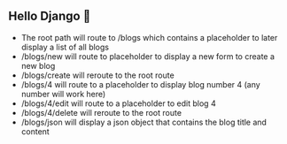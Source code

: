 ## Hello Django 👋

* The root path will route to /blogs which contains a placeholder to later display a list of all blogs
* /blogs/new will route to placeholder to display a new form to create a new blog
* /blogs/create will reroute to the root route 
* /blogs/4 will route to a placeholder to display blog number 4 (any number will work here)
* /blogs/4/edit will route to a placeholder to edit blog 4
* /blogs/4/delete will reroute to the root route
* /blogs/json will display a json object that contains the blog title and content
